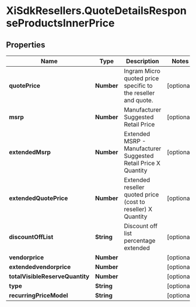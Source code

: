 # XiSdkResellers.QuoteDetailsResponseProductsInnerPrice

## Properties

Name | Type | Description | Notes
------------ | ------------- | ------------- | -------------
**quotePrice** | **Number** | Ingram Micro quoted price specific to the reseller and quote. | [optional] 
**msrp** | **Number** | Manufacturer Suggested Retail Price | [optional] 
**extendedMsrp** | **Number** | Extended MSRP - Manufacturer Suggested Retail Price X Quantity | [optional] 
**extendedQuotePrice** | **Number** | Extended reseller quoted price (cost to reseller) X Quantity | [optional] 
**discountOffList** | **String** | Discount off list percentage extended | [optional] 
**vendorprice** | **Number** |  | [optional] 
**extendedvendorprice** | **Number** |  | [optional] 
**totalVisibleReserveQuantity** | **Number** |  | [optional] 
**type** | **String** |  | [optional] 
**recurringPriceModel** | **String** |  | [optional] 


